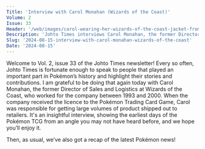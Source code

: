 ```yaml
---
Title: 'Interview with Carol Monahan (Wizards of the Coast)'
Volume: 2
Issue: 33
Header: '/web/images/carol-wearing-her-wizards-of-the-coast-jacket-from-1998.jpeg'
Description: 'Johto Times interviews Carol Monahan, the former Director of Sales & Logistics at Wizards of the Coast, between 1993–2000. Plus, a recap of the latest Pokémon news'
Slug: '2024-08-15-interview-with-carol-monahan-wizards-of-the-coast'
Date: '2024-08-15'
---
```

Welcome to Vol. 2, issue 33 of the Johto Times newsletter! Every so often, Johto Times is fortunate enough to speak to people that played an important part in Pokémon’s history and highlight their stories and contributions. I am grateful to be doing that again today with Carol Monahan, the former Director of Sales and Logistics at Wizards of the Coast, who worked for the company between 1993 and 2000. When the company received the licence to the Pokémon Trading Card Game, Carol was responsible for getting large volumes of product shipped out to retailers. It's an insightful interview, showing the earliest days of the Pokémon TCG from an angle you may not have heard before, and we hope you’ll enjoy it.

Then, as usual, we’ve also got a recap of the latest Pokémon news!